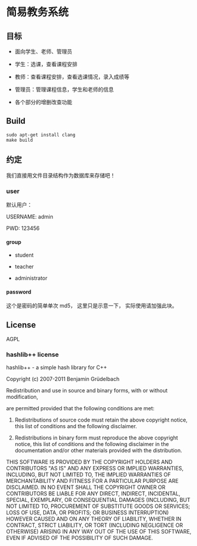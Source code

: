 # 简易教务系统

## 目标

- 面向学生、老师、管理员

- 学生：选课，查看课程安排

- 教师：查看课程安排，查看选课情况，录入成绩等

- 管理员：管理课程信息，学生和老师的信息

- 各个部分的增删改查功能

## Build

```
sudo apt-get install clang
make build
```

## 约定

我们直接用文件目录结构作为数据库来存储吧！

### user

默认用户：

USERNAME: admin

PWD: 123456

#### group

- student

- teacher

- administrator

#### password

这个是密码的简单单次 md5，
这里只是示意一下，
实际使用请加强此块。

## License

AGPL

### hashlib++ license

hashlib++ - a simple hash library for C++ 

Copyright (c) 2007-2011 Benjamin Grüdelbach 

Redistribution and use in source and binary forms, with or without modification, 

are permitted provided that the following conditions are met: 

1) Redistributions of source code must retain the above copyright notice, this list of conditions and the following disclaimer. 

2) Redistributions in binary form must reproduce the above copyright notice, this list of conditions and the following disclaimer in the documentation and/or other materials provided with the distribution. 

THIS SOFTWARE IS PROVIDED BY THE COPYRIGHT HOLDERS AND CONTRIBUTORS "AS IS" AND ANY EXPRESS OR IMPLIED WARRANTIES, INCLUDING, BUT NOT LIMITED TO, THE IMPLIED WARRANTIES OF MERCHANTABILITY AND FITNESS FOR A PARTICULAR PURPOSE ARE DISCLAIMED. IN NO EVENT SHALL THE COPYRIGHT OWNER OR CONTRIBUTORS BE LIABLE FOR ANY DIRECT, INDIRECT, INCIDENTAL, SPECIAL, EXEMPLARY, OR CONSEQUENTIAL DAMAGES (INCLUDING, BUT NOT LIMITED TO, PROCUREMENT OF SUBSTITUTE GOODS OR SERVICES; LOSS OF USE, DATA, OR PROFITS; OR BUSINESS INTERRUPTION) HOWEVER CAUSED AND ON ANY THEORY OF LIABILITY, WHETHER IN CONTRACT, STRICT LIABILITY, OR TORT (INCLUDING NEGLIGENCE OR OTHERWISE) ARISING IN ANY WAY OUT OF THE USE OF THIS SOFTWARE, EVEN IF ADVISED OF THE POSSIBILITY OF SUCH DAMAGE.
